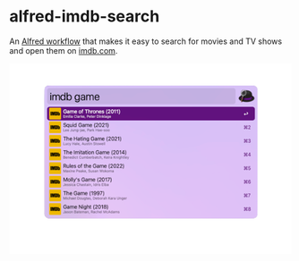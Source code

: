 # alfred-imdb-search

An [Alfred workflow](https://www.alfredapp.com) that makes it easy to search for movies and TV shows and open them on [imdb.com](https://imdb.com).

<p align="center">
  <img alt="alfred-imdb-search demo" src="./images/demo.png" />
</p>
